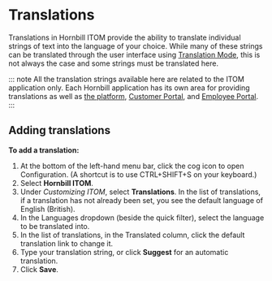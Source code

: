 # Translations
Translations in Hornbill ITOM provide the ability to translate individual strings of text into the language of your choice. While many of these strings can be translated through the user interface using [Translation Mode](/esp-config/internationalization/translation-mode), this is not always the case and some strings must be translated here.

::: note
All the translation strings available here are related to the ITOM application only. Each Hornbill application has its own area for providing translations as well as [the platform](/esp-config/internationalization/user-interface-translations), [Customer Portal](/esp-config/customize/customer-portal/configure-customer-portal#translations), and [Employee Portal](/esp-config/customize/employee-portal/employee-portal-configuration#translations).
:::

## Adding translations
**To add a translation:**
1. At the bottom of the left-hand menu bar, click the cog icon to open Configuration. (A shortcut is to use CTRL+SHIFT+S on your keyboard.)
1. Select **Hornbill ITOM**.
1. Under *Customizing ITOM*, select **Translations**. In the list of translations, if a translation has not already been set, you see the default language of English (British). 
1. In the Languages dropdown (beside the quick filter), select the language to be translated into.
1. In the list of translations, in the Translated column, click the default translation link to change it.
1. Type your translation string, or click **Suggest** for an automatic translation.
1. Click **Save**.

